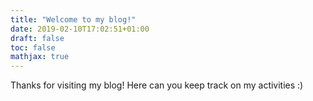 ```yaml
---
title: "Welcome to my blog!"
date: 2019-02-10T17:02:51+01:00
draft: false
toc: false
mathjax: true
---
```


Thanks for visiting my blog! Here can you keep track on my activities :) 



<!-- {{< youtube 2xkNJL4gJ9E>}} -->


